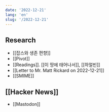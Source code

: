 ```yaml
---
date: '2022-12-21'
lang: 'en'
slug: '/2022-12-21'
---
```


## Research

- [[잡스와 생존 편향]]
- [[Pivot]]
- [[Readings]]. [[이 땅에 태어나서]], [[하얼빈]]
- [[Letter to Mr. Matt Rickard on 2022-12-21]]
- [[SMIME]]

## [[Hacker News]]

- [[Mastodon]]
